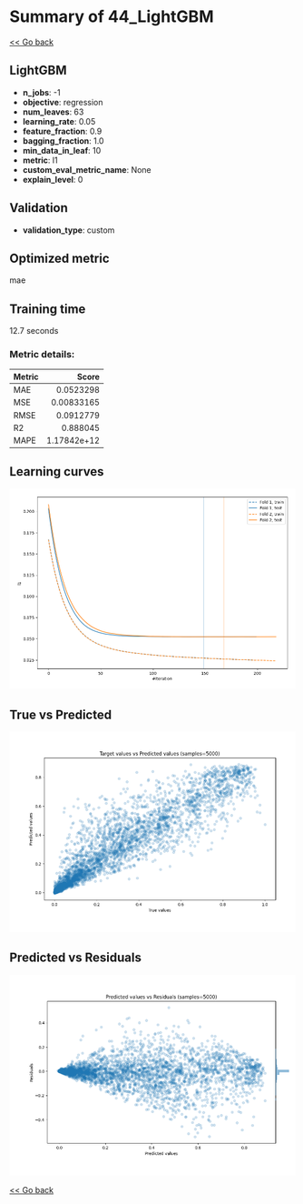 # Summary of 44_LightGBM

[<< Go back](../README.md)


## LightGBM
- **n_jobs**: -1
- **objective**: regression
- **num_leaves**: 63
- **learning_rate**: 0.05
- **feature_fraction**: 0.9
- **bagging_fraction**: 1.0
- **min_data_in_leaf**: 10
- **metric**: l1
- **custom_eval_metric_name**: None
- **explain_level**: 0

## Validation
 - **validation_type**: custom

## Optimized metric
mae

## Training time

12.7 seconds

### Metric details:
| Metric   |       Score |
|:---------|------------:|
| MAE      | 0.0523298   |
| MSE      | 0.00833165  |
| RMSE     | 0.0912779   |
| R2       | 0.888045    |
| MAPE     | 1.17842e+12 |



## Learning curves
![Learning curves](learning_curves.png)
## True vs Predicted

![True vs Predicted](true_vs_predicted.png)


## Predicted vs Residuals

![Predicted vs Residuals](predicted_vs_residuals.png)



[<< Go back](../README.md)
